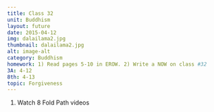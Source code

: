 ```yaml
---
title: Class 32
unit: Buddhism
layout: future
date: 2015-04-12
img: dalailama2.jpg
thumbnail: dalailama2.jpg
alt: image-alt
category: Buddhism
homework: 1) Read pages 5-10 in EROW. 2) Write a NOW on class #32 
3A: 4-12
8th: 4-13 
topic: Forgiveness
---
```


1. Watch 8 Fold Path videos

